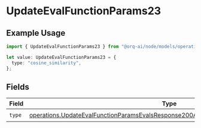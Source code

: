 # UpdateEvalFunctionParams23

## Example Usage

```typescript
import { UpdateEvalFunctionParams23 } from "@orq-ai/node/models/operations";

let value: UpdateEvalFunctionParams23 = {
  type: "cosine_similarity",
};
```

## Fields

| Field                                                                                                                                                                                          | Type                                                                                                                                                                                           | Required                                                                                                                                                                                       | Description                                                                                                                                                                                    |
| ---------------------------------------------------------------------------------------------------------------------------------------------------------------------------------------------- | ---------------------------------------------------------------------------------------------------------------------------------------------------------------------------------------------- | ---------------------------------------------------------------------------------------------------------------------------------------------------------------------------------------------- | ---------------------------------------------------------------------------------------------------------------------------------------------------------------------------------------------- |
| `type`                                                                                                                                                                                         | [operations.UpdateEvalFunctionParamsEvalsResponse200ApplicationJSONResponseBody523Type](../../models/operations/updateevalfunctionparamsevalsresponse200applicationjsonresponsebody523type.md) | :heavy_check_mark:                                                                                                                                                                             | N/A                                                                                                                                                                                            |